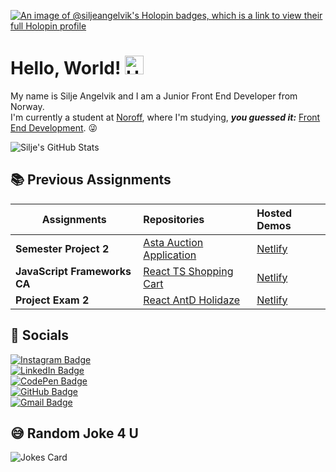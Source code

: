 [![An image of @siljeangelvik's Holopin badges, which is a link to view their full Holopin profile](https://holopin.me/siljeangelvik)](https://holopin.io/@siljeangelvik)

# Hello, World! <img src="https://media.giphy.com/media/hvRJCLFzcasrR4ia7z/giphy.gif" width="30px" alt="Hand Wave Emoji"/>

My name is Silje Angelvik and I am a Junior Front End Developer from Norway.  
I'm currently a student at [Noroff](https://www.noroff.no/en/), where I'm studying, _**you guessed
it:**_ [Front End Development](https://www.noroff.no/en/studies/vocational-school/front-end-development). 😜

![Silje's GitHub Stats](https://github-readme-stats.vercel.app/api?username=siljeangelvik&show_icons=true&title_color=ffffff&icon_color=36F9F6&text_color=FF7EDB&bg_color=00000000&hide_border=true)

## 📚 Previous Assignments

| Assignments                  | Repositories                                                                      | Hosted Demos                                           |
|------------------------------|:----------------------------------------------------------------------------------|:-------------------------------------------------------|
| **Semester Project 2**       | [Asta Auction Application](https://github.com/siljeangelvik/semesterproject2)     | [Netlify](https://silje-semesterproject2.netlify.app/) |
| **JavaScript Frameworks CA** | [React TS Shopping Cart](https://github.com/siljeangelvik/react-ts-shopping-cart) | [Netlify](https://react-ts-ecom-cart.netlify.app/)     |
| **Project Exam 2**           | [React AntD Holidaze](https://github.com/siljeangelvik/react-antd-holidaze-exam)  | [Netlify](https://exam-holidaze.netlify.app/)          |

## 🔗 Socials

<a href = "https://www.instagram.com/siljeaangelvik/">
    <img src = "https://img.shields.io/badge/Instagram-E4405F.svg?style=for-the-badge&logo=Instagram&logoColor=white" alt="Instagram Badge" />
</a>
<a href = "https://www.linkedin.com/in/siljeangelvik/" style="display: block;">
    <img src = "https://img.shields.io/badge/LinkedIn-0A66C2.svg?style=for-the-badge&logo=LinkedIn&logoColor=white" alt="LinkedIn Badge" />
</a>
<a href = "https://codepen.io/siljeangelvik" style="display: block;">
    <img src = "https://img.shields.io/badge/CodePen-000000.svg?style=for-the-badge&logo=CodePen&logoColor=white" alt="CodePen Badge" />
</a>
<a href = "https://github.com/siljeangelvik" style="display: block;">
    <img src = "https://img.shields.io/badge/GitHub-181717.svg?style=for-the-badge&logo=GitHub&logoColor=white" alt="GitHub Badge" />
</a>
<a href = "mailto: angelviksilje@gmail.com" style="display: block;">
    <img src = "https://img.shields.io/badge/Gmail-EA4335.svg?style=for-the-badge&logo=Gmail&logoColor=white" alt="Gmail Badge" />
</a>

## 😅 Random Joke 4 U

![Jokes Card](https://readme-jokes.vercel.app/api?hideBorder&bgColor=00000000&theme=cobalt&qColor=%2336F9F6&aColor=%23FF7EDB)